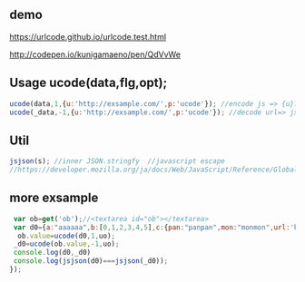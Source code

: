 ## demo
https://urlcode.github.io/urlcode.test.html

http://codepen.io/kunigamaeno/pen/QdVvWe
## Usage ucode(data,flg,opt);
```js
ucode(data,1,{u:'http://exsample.com/',p:'ucode'}); //encode js => {u}?&{p}={data}
ucode(_data,-1,{u:'http://exsample.com/',p:'ucode'}); //decode url=> js data
```
## Util
```js
jsjson(s); //inner JSON.stringfy  //javascript escape
//https://developer.mozilla.org/ja/docs/Web/JavaScript/Reference/Global_Objects/JSON/stringify
```
## more exsample
```js
 var ob=get('ob');//<textarea id="ob"></textarea>
 var d0={a:"aaaaaa",b:[0,1,2,3,4,5],c:{pan:"panpan",mon:"monmon",url:'http://exsample.com'}},_d0;
  ob.value=ucode(d0,1,uo);
 _d0=ucode(ob.value,-1,uo);
 console.log(d0,_d0)
 console.log(jsjson(d0)===jsjson(_d0));
});
```
